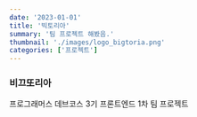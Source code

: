 ```yaml
---
date: '2023-01-01'
title: '빅토리아'
summary: '팀 프로젝트 해봤음.'
thumbnail: './images/logo_bigtoria.png'
categories: ['프로젝트']
---
```


### 비끄또리아

프로그래머스 데브코스 3기 프론트엔드 1차 팀 프로젝트
